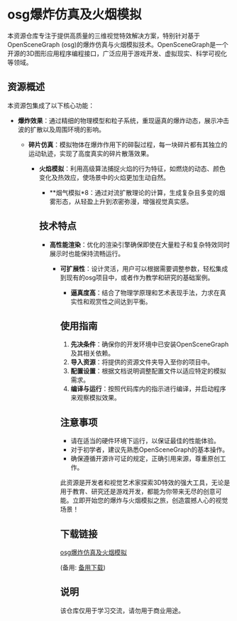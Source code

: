 # osg爆炸仿真及火烟模拟

本资源仓库专注于提供高质量的三维视觉特效解决方案，特别针对基于OpenSceneGraph (osg)的爆炸仿真与火烟模拟技术。OpenSceneGraph是一个开源的3D图形应用程序编程接口，广泛应用于游戏开发、虚拟现实、科学可视化等领域。

## 资源概述

本资源包集成了以下核心功能：

- **爆炸效果**：通过精细的物理模型和粒子系统，重现逼真的爆炸动态，展示冲击波的扩散以及周围环境的影响。

  - **碎片仿真**：模拟物体在爆炸作用下的碎裂过程，每一块碎片都有其独立的运动轨迹，实现了高度真实的碎片散落效果。

    - **火焰模拟**：利用高级算法捕捉火焰的行为特征，如燃烧的动态、颜色变化及热效应，使场景中的火焰更加生动自然。

      - **烟气模拟*8：通过对流扩散理论的计算，生成复杂且多变的烟雾形态，从轻盈上升到浓密弥漫，增强视觉真实感。

      ## 技术特点

      - **高性能渲染**：优化的渲染引擎确保即使在大量粒子和复杂特效同时展示时也能保持流畅运行。

        - **可扩展性**：设计灵活，用户可以根据需要调整参数，轻松集成到现有的osg项目中，或者作为教学和研究的基础案例。

          - **逼真度高**：结合了物理学原理和艺术表现手法，力求在真实性和观赏性之间达到平衡。

          ## 使用指南

          1. **先决条件**：确保你的开发环境中已安装OpenSceneGraph及其相关依赖。
          2. **导入资源**：将提供的资源文件夹导入至你的项目中。
          3. **配置设置**：根据文档说明调整配置文件以适应特定的模拟需求。
          4. **编译与运行**：按照代码库内的指示进行编译，并启动程序来观察模拟效果。

          ## 注意事项

          - 请在适当的硬件环境下运行，以保证最佳的性能体验。
          - 对于初学者，建议先熟悉OpenSceneGraph的基本操作。
          - 确保遵循开源许可证的规定，正确引用来源，尊重原创工作。

          此资源是开发者和视觉艺术家探索3D特效的强大工具，无论是用于教育、研究还是游戏开发，都能为你带来无尽的创意可能。立即开始您的爆炸与火烟模拟之旅，创造震撼人心的视觉场景！

          ## 下载链接
          [osg爆炸仿真及火烟模拟](https://pan.quark.cn/s/bb7135b46e14) 

          (备用: [备用下载](https://pan.baidu.com/s/1_e2G8oLOGkSeYKL9ES507g?pwd=1v16))

          ## 说明

          该仓库仅用于学习交流，请勿用于商业用途。
